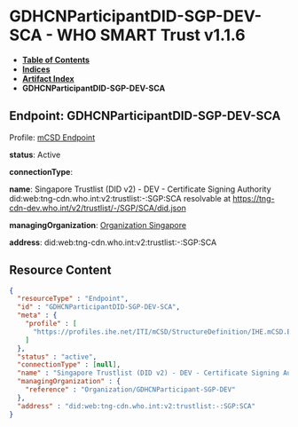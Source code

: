 # GDHCNParticipantDID-SGP-DEV-SCA - WHO SMART Trust v1.1.6

* [**Table of Contents**](toc.md)
* [**Indices**](indices.md)
* [**Artifact Index**](artifacts.md)
* **GDHCNParticipantDID-SGP-DEV-SCA**

## Endpoint: GDHCNParticipantDID-SGP-DEV-SCA

Profile: [mCSD Endpoint](https://profiles.ihe.net/ITI/mCSD/4.0.0/StructureDefinition-IHE.mCSD.Endpoint.html)

**status**: Active

**connectionType**: 

**name**: Singapore Trustlist (DID v2) - DEV - Certificate Signing Authority did:web:tng-cdn.who.int:v2:trustlist:-:SGP:SCA resolvable at https://tng-cdn-dev.who.int/v2/trustlist/-/SGP/SCA/did.json

**managingOrganization**: [Organization Singapore](Organization-GDHCNParticipant-SGP-DEV.md)

**address**: did:web:tng-cdn.who.int:v2:trustlist:-:SGP:SCA



## Resource Content

```json
{
  "resourceType" : "Endpoint",
  "id" : "GDHCNParticipantDID-SGP-DEV-SCA",
  "meta" : {
    "profile" : [
      "https://profiles.ihe.net/ITI/mCSD/StructureDefinition/IHE.mCSD.Endpoint"
    ]
  },
  "status" : "active",
  "connectionType" : [null],
  "name" : "Singapore Trustlist (DID v2) - DEV - Certificate Signing Authority\ndid:web:tng-cdn.who.int:v2:trustlist:-:SGP:SCA\nresolvable at https://tng-cdn-dev.who.int/v2/trustlist/-/SGP/SCA/did.json",
  "managingOrganization" : {
    "reference" : "Organization/GDHCNParticipant-SGP-DEV"
  },
  "address" : "did:web:tng-cdn.who.int:v2:trustlist:-:SGP:SCA"
}

```
